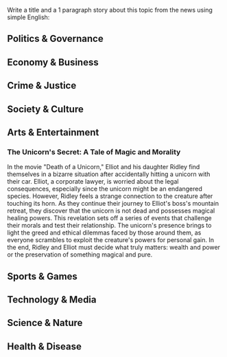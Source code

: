 Write a title and a 1 paragraph story about this topic from the news using simple English:

## Politics & Governance

## Economy & Business

## Crime & Justice

## Society & Culture

## Arts & Entertainment

### The Unicorn's Secret: A Tale of Magic and Morality

In the movie "Death of a Unicorn," Elliot and his daughter Ridley find themselves in a bizarre situation after accidentally hitting a unicorn with their car. Elliot, a corporate lawyer, is worried about the legal consequences, especially since the unicorn might be an endangered species. However, Ridley feels a strange connection to the creature after touching its horn. As they continue their journey to Elliot's boss's mountain retreat, they discover that the unicorn is not dead and possesses magical healing powers. This revelation sets off a series of events that challenge their morals and test their relationship. The unicorn's presence brings to light the greed and ethical dilemmas faced by those around them, as everyone scrambles to exploit the creature's powers for personal gain. In the end, Ridley and Elliot must decide what truly matters: wealth and power or the preservation of something magical and pure.

## Sports & Games

## Technology & Media

## Science & Nature

## Health & Disease

